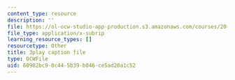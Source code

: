 ```yaml
---
content_type: resource
description: ''
file: https://ol-ocw-studio-app-production.s3.amazonaws.com/courses/20-219-becoming-the-next-bill-nye-writing-and-hosting-the-educational-show-january-iap-2015/60982bc90c445b39b046ce5ad20a1c52_Ui2q2uoA-_g.vtt
file_type: application/x-subrip
learning_resource_types: []
resourcetype: Other
title: 3play caption file
type: OCWFile
uid: 60982bc9-0c44-5b39-b046-ce5ad20a1c52
---
```


